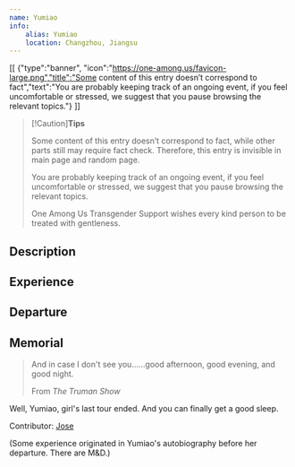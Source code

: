 ```yaml
---
name: Yumiao
info:
    alias: Yumiao
    location: Changzhou, Jiangsu
---
```


[[ {"type":"banner", "icon":"https://one-among.us/favicon-large.png","title":"Some content of this entry doesn’t correspond to fact","text":"You are probably keeping track of an ongoing event, if you feel uncomfortable or stressed, we suggest that you pause browsing the relevant topics."} ]]

> [!Caution]**Tips**
>
> Some content of this entry doesn’t correspond to fact, while other parts still may require fact check. Therefore, this entry is invisible in main page and random page.
>
> You are probably keeping track of an ongoing event, if you feel uncomfortable or stressed, we suggest that you pause browsing the relevant topics.
>
> One Among Us Transgender Support wishes every kind person to be treated with gentleness.

## Description

<!-- 注释：我觉得“小药娘”就可以不用翻译了，英文环境里好像没有对应的东西，注释应该也可以不需要。 -->

<!-- 富士、尼康、徕卡
Fujifilm, Nikon, Leica -->

<!-- 三剑客汽车节目：Top Gear
由三位主持人 Jeremy Clarkson, Richard Hammond, James May 主持
已停播 -->

## Experience

## Departure

## Memorial

<!-- 尼康马特 FT
Nikkormat FT

尼康 D200
Nikon D200 -->

> And in case I don't see you……good afternoon, good evening, and good night.
>
> From *The Truman Show*

Well, Yumiao, girl's last tour ended.
And you can finally get a good sleep.

Contributor: [Jose](https://twitter.com/JoseToYuToMiao)

(Some experience originated in Yumiao's autobiography before her departure. There are M&D.)
